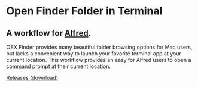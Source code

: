 Open Finder Folder in Terminal
==============================

A workflow for [Alfred][alfred].
--------------------------------

OSX Finder provides many beautiful folder browsing options for Mac users, but lacks
a convenient way to launch your favorite terminal app at your current location.
This workflow provides an easy for Alfred users to open a command prompt at their
current location.


[Releases (download)][releases]

[alfred]: http://www.alfredapp.com/
[releases]:  https://github.com/yock/alfred-open-in-terminal/releases
